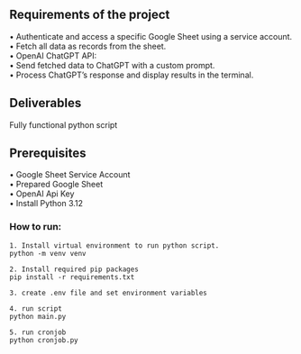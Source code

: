 ## Requirements of the project

• Authenticate and access a specific Google Sheet using a service account.  
• Fetch all data as records from the sheet.  
• OpenAI ChatGPT API:  
• Send fetched data to ChatGPT with a custom prompt.  
• Process ChatGPT’s response and display results in the terminal.

## Deliverables

Fully functional python script

## Prerequisites

• Google Sheet Service Account  
• Prepared Google Sheet  
• OpenAI Api Key  
• Install Python 3.12

### How to run:

```
1. Install virtual environment to run python script.
python -m venv venv

2. Install required pip packages
pip install -r requirements.txt

3. create .env file and set environment variables

4. run script
python main.py

5. run cronjob
python cronjob.py
```
